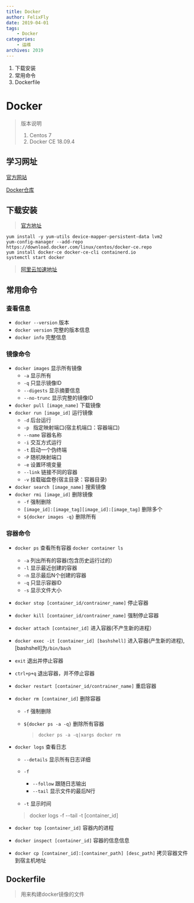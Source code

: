 ```yaml
---
title: Docker
author: FelixFly
date: 2019-04-01
tags:
    - Docker
categories: 
    - 运维
archives: 2019
---
```


1. 下载安装
2. 常用命令
3. Dockerfile

<!-- more -->

# Docker

> 版本说明
>
> 1. Centos 7
> 2. Docker CE 18.09.4

## 学习网址

[官方网站](https://www.docker.com)

[Docker仓库](https://hub.docker.com/)

## 下载安装

> [官方地址](https://docs.docker.com/install/linux/docker-ce/centos/)

```shell
yum install -y yum-utils device-mapper-persistent-data lvm2
yum-config-manager --add-repo https://download.docker.com/linux/centos/docker-ce.repo
yum install docker-ce docker-ce-cli containerd.io
systemctl start docker
```

> [阿里云加速地址](<https://cr.console.aliyun.com/cn-hangzhou/instances/mirrors>)

## 常用命令

### 查看信息

* `docker --version` 版本 
* `docker version` 完整的版本信息
* `docker info` 完整信息

### 镜像命令

* `docker images` 显示所有镜像
  * `-a` 显示所有
  * `-q` 只显示镜像ID
  * `--digests` 显示摘要信息
  * `--no-trunc` 显示完整的镜像ID
* `docker pull [image_name]` 下载镜像
* `docker run [image_id]`  运行镜像
  * `-d` 后台运行
  * `-p ` 指定映射端口(宿主机端口：容器端口)
  * `--name` 容器名称
  * `-i`  交互方式运行
  * `-t` 启动一个伪终端
  * `-P` 随机映射端口
  * `-e` 设置环境变量
  * `--link` 链接不同的容器
  * `-v`  挂载磁盘卷(宿主目录：容器目录)
* `docker search [image_name]` 搜索镜像
* `docker rmi [image_id]`  删除镜像
  * `-f` 强制删除
  * `[image_id]:[image_tag][image_id]:[image_tag]` 删除多个
  * `${docker images -q}` 删除所有

### 容器命令

* `docker ps` 查看所有容器 `docker container ls`
  * `-a` 列出所有的容器(包含历史运行过的）
  * `-l` 显示最近创建的容器
  * `-n` 显示最后N个创建的容器
  * `-q` 只显示容器ID
  * `-s` 显示文件大小
* `docker stop [container_id/contrainer_name]` 停止容器
* `docker kill [container_id/contrainer_name]` 强制停止容器
* `docker attach [container_id]` 进入容器(不产生新的进程）
* `docker exec -it [container_id] [bashshell]` 进入容器(产生新的进程),[bashshell]为`/bin/bash`
* `exit` 退出并停止容器
* `ctrl+p+q` 退出容器，并不停止容器

* `docker restart [container_id/contrainer_name]` 重启容器

* `docker rm [container_id]` 删除容器

  * `-f` 强制删除

  * `${docker ps -a -q}` 删除所有容器

    > `docker ps -a -q|xargs docker rm`

* `docker logs` 查看日志

  * `--details` 显示所有日志详细
  * `-f`

    * `--follow` 跟随日志输出
    * `--tail` 显示文件的最后N行
  * `-t` 显示时间

  > docker logs -f --tail -t [container_id]

* `docker top [container_id]` 容器内的进程
* `docker inspect [container_id]` 容器的信息信息
* `docker cp [container_id]:[container_path] [desc_path]` 拷贝容器文件到宿主机地址

## Dockerfile

> 用来构建docker镜像的文件




